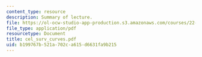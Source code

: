 ```yaml
---
content_type: resource
description: Summary of lecture.
file: https://ol-ocw-studio-app-production.s3.amazonaws.com/courses/22-55j-principles-of-radiation-interactions-fall-2004/b199767b521a702ca615d6631fa9b215_cel_surv_curves.pdf
file_type: application/pdf
resourcetype: Document
title: cel_surv_curves.pdf
uid: b199767b-521a-702c-a615-d6631fa9b215
---
```

